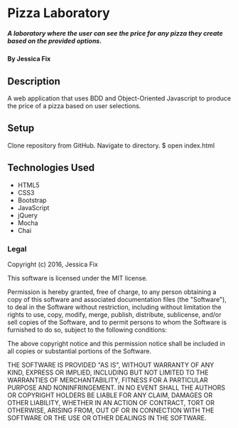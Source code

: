 # Pizza Laboratory
##### A laboratory where the user can see the price for any pizza they create based on the provided options.

#### By Jessica Fix

## Description
A web application that uses BDD and Object-Oriented Javascript to produce the price of a pizza based on user selections.


## Setup

Clone repository from GitHub.
Navigate to directory.
$ open index.html


## Technologies Used

* HTML5
* CSS3
* Bootstrap
* JavaScript
* jQuery
* Mocha
* Chai

### Legal

Copyright (c) 2016, Jessica Fix

This software is licensed under the MIT license.

Permission is hereby granted, free of charge, to any person obtaining a copy of this software and associated documentation files (the "Software"), to deal in the Software without restriction, including without limitation the rights to use, copy, modify, merge, publish, distribute, sublicense, and/or sell copies of the Software, and to permit persons to whom the Software is furnished to do so, subject to the following conditions:

The above copyright notice and this permission notice shall be included in all copies or substantial portions of the Software.

THE SOFTWARE IS PROVIDED "AS IS", WITHOUT WARRANTY OF ANY KIND, EXPRESS OR IMPLIED, INCLUDING BUT NOT LIMITED TO THE WARRANTIES OF MERCHANTABILITY, FITNESS FOR A PARTICULAR PURPOSE AND NONINFRINGEMENT. IN NO EVENT SHALL THE AUTHORS OR COPYRIGHT HOLDERS BE LIABLE FOR ANY CLAIM, DAMAGES OR OTHER LIABILITY, WHETHER IN AN ACTION OF CONTRACT, TORT OR OTHERWISE, ARISING FROM, OUT OF OR IN CONNECTION WITH THE SOFTWARE OR THE USE OR OTHER DEALINGS IN THE SOFTWARE.
